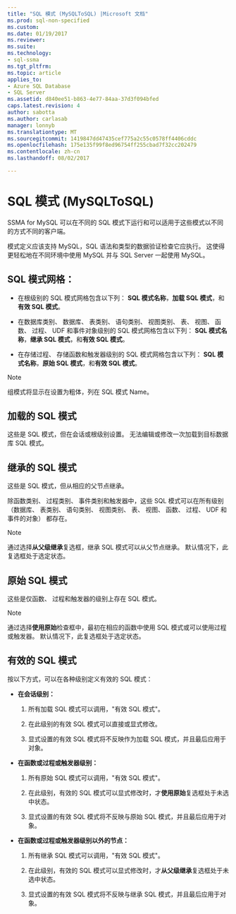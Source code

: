 ```yaml
---
title: "SQL 模式 (MySQLToSQL) |Microsoft 文档"
ms.prod: sql-non-specified
ms.custom: 
ms.date: 01/19/2017
ms.reviewer: 
ms.suite: 
ms.technology:
- sql-ssma
ms.tgt_pltfrm: 
ms.topic: article
applies_to:
- Azure SQL Database
- SQL Server
ms.assetid: d840ee51-b863-4e77-84aa-37d3f094bfed
caps.latest.revision: 4
author: sabotta
ms.author: carlasab
manager: lonnyb
ms.translationtype: MT
ms.sourcegitcommit: 1419847dd47435cef775a2c55c0578ff4406cddc
ms.openlocfilehash: 175e135f99f8ed96754ff255cbad7f32cc202479
ms.contentlocale: zh-cn
ms.lasthandoff: 08/02/2017

---
```

# <a name="sql-modes-mysqltosql"></a>SQL 模式 (MySQLToSQL)
SSMA for MySQL 可以在不同的 SQL 模式下运行和可以适用于这些模式以不同的方式不同的客户端。  
  
模式定义应该支持 MySQL，SQL 语法和类型的数据验证检查它应执行。 这使得更轻松地在不同环境中使用 MySQL 并与 SQL Server 一起使用 MySQL。  
  
## <a name="sql-modes-grid"></a>SQL 模式网格：  
  
-   在根级别的 SQL 模式网格包含以下列： **SQL 模式名称**，**加载 SQL 模式**，和**有效 SQL 模式**。  
  
-   在数据库类别、 数据库、 表类别、 语句类别、 视图类别、 表、 视图、 函数、 过程、 UDF 和事件对象级别的 SQL 模式网格包含以下列： **SQL 模式名称**，**继承 SQL 模式**，和**有效 SQL 模式**。  
  
-   在存储过程、 存储函数和触发器级别的 SQL 模式网格包含以下列： **SQL 模式名称**，**原始 SQL 模式**，和**有效 SQL 模式**。  
  
> [!NOTE]  
> 组模式将显示在设置为粗体，列在 SQL 模式 Name。  
  
## <a name="loaded-sql-modes"></a>加载的 SQL 模式  
这些是 SQL 模式，但在会话或根级别设置。 无法编辑或修改一次加载到目标数据库 SQL 模式。  
  
## <a name="inherited-sql-modes"></a>继承的 SQL 模式  
这些是 SQL 模式，但从相应的父节点继承。  
  
除函数类别、 过程类别、 事件类别和触发器中，这些 SQL 模式可以在所有级别 （数据库、 表类别、 语句类别、 视图类别、 表、 视图、 函数、 过程、 UDF 和事件的对象） 都存在。  
  
> [!NOTE]  
> 通过选择**从父级继承**复选框，继承 SQL 模式可以从父节点继承。 默认情况下，此复选框处于选定状态。  
  
## <a name="original-sql-modes"></a>原始 SQL 模式  
这些是仅函数、 过程和触发器的级别上存在 SQL 模式。  
  
> [!NOTE]  
> 通过选择**使用原始**检查框中，最初在相应的函数中使用 SQL 模式或可以使用过程或触发器。 默认情况下，此复选框处于选定状态。  
  
## <a name="effective-sql-modes"></a>有效的 SQL 模式  
按以下方式，可以在各种级别定义有效的 SQL 模式：  
  
-   **在会话级别：**  
  
    1.  所有加载 SQL 模式可以调用，"有效 SQL 模式"。  
  
    2.  在此级别的有效 SQL 模式可以直接或显式修改。  
  
    3.  显式设置的有效 SQL 模式将不反映作为加载 SQL 模式，并且最后应用于对象。  
  
-   **在函数或过程或触发器级别：**  
  
    1.  所有原始 SQL 模式可以调用，"有效 SQL 模式"。  
  
    2.  在此级别，有效的 SQL 模式可以显式修改时，才**使用原始**复选框处于未选中状态。  
  
    3.  显式设置的有效 SQL 模式将不反映与原始 SQL 模式，并且最后应用于对象。  
  
-   **在函数或过程或触发器级别以外的节点：**  
  
    1.  所有继承 SQL 模式可以调用，"有效 SQL 模式"。  
  
    2.  在此级别，有效的 SQL 模式可以显式修改时，才**从父级继承**复选框处于未选中状态。  
  
    3.  显式设置的有效 SQL 模式将不反映与继承 SQL 模式，并且最后应用于对象。  
  

